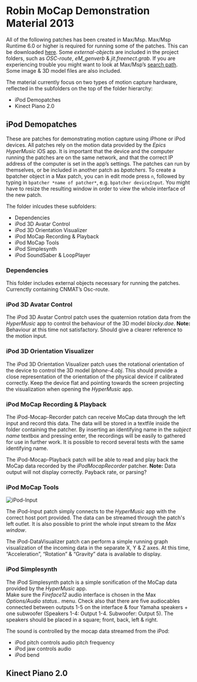 # Robin MoCap Demonstration Material 2013

All of the following patches has been created in Max/Msp. 
Max/Msp Runtime 6.0 or higher is required for running some of the patches. 
This can be downloaded [here](http://cycling74.com/downloads/runtime/).
Some *external-objects* are included in the project folders, such as *OSC-route*, *eM_genverb* & *jit.freenect.grab*. 
If you are experiencing trouble you might want to look at Max/Msp’s [search path](http://cycling74.com/docs/max5/vignettes/core/search_path.html). Some image & 3D model files are also included.

The material currently focus on two types of motion capture hardware, reflected in the subfolders on the top of the folder hierarchy:  

* iPod Demopatches
* Kinect Piano 2.0 

##  iPod Demopatches
These are patches for demonstrating motion capture using iPhone or iPod devices. 
All patches rely on the motion data provided by the *Epics HyperMusic* iOS app. It is important that the device and the computer running the patches are on the same network, and that the correct IP address of the computer is set in the app’s settings. The patches can run by themselves, or be included in another patch as *bpatchers*.
To create a bpatcher object in a Max patch, you can in edit mode press `n`, followed by typing in `bpatcher *name of patcher*`, e.g. `bpatcher deviceInput`. You might have to resize the resulting window in order to view the whole interface of the new patch. 

The folder inlcudes these subfolders:

* Dependencies
* iPod 3D Avatar Control
* iPod 3D Orientation Visualizer
* iPod MoCap Recording & Playback
* iPod MoCap Tools
* iPod Simplesynth
* iPod SoundSaber & LoopPlayer

### Dependencies 
This folder includes external objects necessary for running the patches.  Currenctly containing CNMAT’s Osc-route. 

### iPod 3D Avatar Control
The iPod 3D Avatar Control patch uses the quaternion rotation data from the *HyperMusic* app to control the behaviour of the 3D model *blocky.dae*. 
**Note:** Behaviour at this time not satisfactory. Should give a clearer reference to the motion input. 

### iPod 3D Orientation Visualizer
The iPod 3D Orientation Visualizer patch uses the rotational orientation of the device to control the 3D model *Iphone-4.obj*. This should provide a close representation of the orientation of the physical device if calibrated correctly. Keep the device flat and pointing towards the screen projecting the visualization when opening the *HyperMusic* app. 

### iPod MoCap Recording & Playback

The iPod-Mocap-Recorder patch can receive MoCap data through the left input and record this data. The data will be stored in a textfile inside the folder containing the patcher. By inserting an identifying name in the *subject name* textbox  and pressing enter, the recordings will be easily to gathered for use in further work. It is possible to record several tests with the same identifying name. 

The iPod-Mocap-Playback patch will be able to read and play back the MoCap data recorded by the *iPodMocapRecorder* patcher. **Note:** Data output will not display correctly. Payback rate, or parsing?

### iPod MoCap Tools

![iPod-Input](https://www.dropbox.com/lightbox/home/Kode/Max/Even-max-patches/Robin%20Demonstrasjonmateriale%202013/screenshots?select=iPod-DataVisualizer.png)

The iPod-Input patch simply connects to the *HyperMusic* app with the correct host port provided. The data can be streamed through the patch's left outlet. It is also possible to print the whole input stream to the *Max window*.

The iPod-DataVisualizer patch can perform a simple running graph visualization of the incoming data in the separate X, Y & Z axes. At this time, “Acceleration”, “Rotation” & “Gravity” data is available to display. 

### iPod Simplesynth
The iPod Simplesynth patch is a simple sonification of the MoCap data provided by the *HyperMusic* app.  
Make sure the *Fireface12* audio interface is chosen in the Max *Options/Audio status..* menu. Check also that there are five audiocables connected between outputs 1-5 on the interface & four Yamaha speakers + one subwoofer (Speakers 1-4: Output 1-4. Subwoofer: Output 5). The speakers should be placed in a square; front, back, left & right. 

The sound is controlled by the mocap data streamed from the iPod: 

* iPod pitch controls audio pitch frequency
* iPod jaw controls audio 
* iPod bend 

## Kinect Piano 2.0


